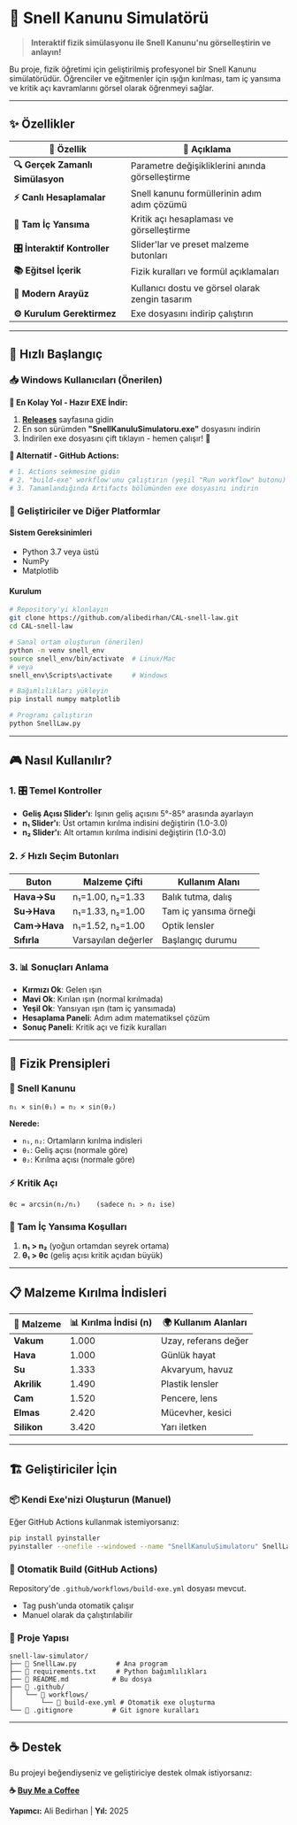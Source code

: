 # 🔬 Snell Kanunu Simulatörü

> **Interaktif fizik simülasyonu ile Snell Kanunu'nu görselleştirin ve anlayın!**

Bu proje, fizik öğretimi için geliştirilmiş profesyonel bir Snell Kanunu simülatörüdür. Öğrenciler ve eğitmenler için ışığın kırılması, tam iç yansıma ve kritik açı kavramlarını görsel olarak öğrenmeyi sağlar.

---

## ✨ Özellikler

| 🎯 Özellik | 📝 Açıklama |
|------------|-------------|
| **🔍 Gerçek Zamanlı Simülasyon** | Parametre değişikliklerini anında görselleştirme |
| **⚡ Canlı Hesaplamalar** | Snell kanunu formüllerinin adım adım çözümü |
| **🎯 Tam İç Yansıma** | Kritik açı hesaplaması ve görselleştirme |
| **🎛️ İnteraktif Kontroller** | Slider'lar ve preset malzeme butonları |
| **📚 Eğitsel İçerik** | Fizik kuralları ve formül açıklamaları |
| **🎨 Modern Arayüz** | Kullanıcı dostu ve görsel olarak zengin tasarım |
| **⚙️ Kurulum Gerektirmez** | Exe dosyasını indirip çalıştırın |

---

## 🚀 Hızlı Başlangıç

### 📥 Windows Kullanıcıları (Önerilen)

**🎯 En Kolay Yol - Hazır EXE İndir:**
1. **[Releases](https://github.com/alibedirhan/CAL-snell-law/releases/latest)** sayfasına gidin
2. En son sürümden **"SnellKanuluSimulatoru.exe"** dosyasını indirin  
3. İndirilen exe dosyasını çift tıklayın - hemen çalışır! 🎉

**🔧 Alternatif - GitHub Actions:**
```bash
# 1. Actions sekmesine gidin  
# 2. "build-exe" workflow'unu çalıştırın (yeşil "Run workflow" butonu)
# 3. Tamamlandığında Artifacts bölümünden exe dosyasını indirin
```

### 🔧 Geliştiriciler ve Diğer Platformlar

#### Sistem Gereksinimleri
- Python 3.7 veya üstü
- NumPy
- Matplotlib

#### Kurulum
```bash
# Repository'yi klonlayın
git clone https://github.com/alibedirhan/CAL-snell-law.git
cd CAL-snell-law

# Sanal ortam oluşturun (önerilen)
python -m venv snell_env
source snell_env/bin/activate  # Linux/Mac
# veya
snell_env\Scripts\activate     # Windows

# Bağımlılıkları yükleyin
pip install numpy matplotlib

# Programı çalıştırın
python SnellLaw.py
```

---

## 🎮 Nasıl Kullanılır?

### 1. 🎛️ Temel Kontroller
- **Geliş Açısı Slider'ı**: Işının geliş açısını 5°-85° arasında ayarlayın
- **n₁ Slider'ı**: Üst ortamın kırılma indisini değiştirin (1.0-3.0)
- **n₂ Slider'ı**: Alt ortamın kırılma indisini değiştirin (1.0-3.0)

### 2. ⚡ Hızlı Seçim Butonları
| Buton | Malzeme Çifti | Kullanım Alanı |
|-------|---------------|----------------|
| **Hava→Su** | n₁=1.00, n₂=1.33 | Balık tutma, dalış |
| **Su→Hava** | n₁=1.33, n₂=1.00 | Tam iç yansıma örneği |
| **Cam→Hava** | n₁=1.52, n₂=1.00 | Optik lensler |
| **Sıfırla** | Varsayılan değerler | Başlangıç durumu |

### 3. 📊 Sonuçları Anlama
- **Kırmızı Ok**: Gelen ışın
- **Mavi Ok**: Kırılan ışın (normal kırılmada)
- **Yeşil Ok**: Yansıyan ışın (tam iç yansımada)
- **Hesaplama Paneli**: Adım adım matematiksel çözüm
- **Sonuç Paneli**: Kritik açı ve fizik kuralları

---

## 🔬 Fizik Prensipleri

### 📐 Snell Kanunu
```
n₁ × sin(θ₁) = n₂ × sin(θ₂)
```
**Nerede:**
- `n₁`, `n₂`: Ortamların kırılma indisleri
- `θ₁`: Geliş açısı (normale göre)
- `θ₂`: Kırılma açısı (normale göre)

### ⚡ Kritik Açı
```
θc = arcsin(n₂/n₁)    (sadece n₁ > n₂ ise)
```

### 🔄 Tam İç Yansıma Koşulları
1. **n₁ > n₂** (yoğun ortamdan seyrek ortama)
2. **θ₁ > θc** (geliş açısı kritik açıdan büyük)

---

## 📋 Malzeme Kırılma İndisleri

| 🧪 Malzeme | 📊 Kırılma İndisi (n) | 🌍 Kullanım Alanları |
|------------|----------------------|---------------------|
| **Vakum** | 1.000 | Uzay, referans değer |
| **Hava** | 1.000 | Günlük hayat |
| **Su** | 1.333 | Akvaryum, havuz |
| **Akrilik** | 1.490 | Plastik lensler |
| **Cam** | 1.520 | Pencere, lens |
| **Elmas** | 2.420 | Mücevher, kesici |
| **Silikon** | 3.420 | Yarı iletken |

---

## 🏗️ Geliştiriciler İçin

### 📦 Kendi Exe'nizi Oluşturun (Manuel)
Eğer GitHub Actions kullanmak istemiyorsanız:
```bash
pip install pyinstaller
pyinstaller --onefile --windowed --name "SnellKanuluSimulatoru" SnellLaw.py
```

### 🤖 Otomatik Build (GitHub Actions)
Repository'de `.github/workflows/build-exe.yml` dosyası mevcut.
- Tag push'unda otomatik çalışır
- Manuel olarak da çalıştırılabilir

### 📁 Proje Yapısı
```
snell-law-simulator/
├── 📄 SnellLaw.py          # Ana program
├── 📄 requirements.txt     # Python bağımlılıkları  
├── 📄 README.md           # Bu dosya
├── 📁 .github/
│   └── 📁 workflows/
│       └── 📄 build-exe.yml # Otomatik exe oluşturma
└── 📄 .gitignore          # Git ignore kuralları
```

---

## ☕ Destek

Bu projeyi beğendiyseniz ve geliştiriciye destek olmak istiyorsanız:

**☕ [Buy Me a Coffee](https://buymeacoffee.com/alibedirhan)**

**Yapımcı:** Ali Bedirhan | **Yıl:** 2025